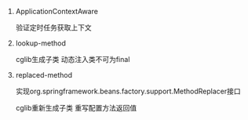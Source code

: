 1. ApplicationContextAware 

    验证定时任务获取上下文
    
2. lookup-method

    cglib生成子类 动态注入类不可为final 

3. replaced-method

    实现org.springframework.beans.factory.support.MethodReplacer接口
    
    cglib重新生成子类 重写配置方法返回值 
    
